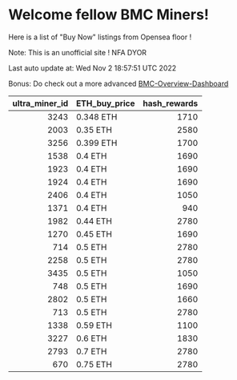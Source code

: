 # Welcome fellow BMC Miners!
Here is a list of "Buy Now" listings from Opensea floor !

Note: This is an unofficial site ! NFA DYOR

Last auto update at: Wed Nov  2 18:57:51 UTC 2022

Bonus: Do check out a more advanced [BMC-Overview-Dashboard](https://dune.com/defifunk/BMC-Overview-Dashboard)


|   ultra_miner_id | ETH_buy_price   |   hash_rewards |
|-----------------:|:----------------|---------------:|
|             3243 | 0.348 ETH       |           1710 |
|             2003 | 0.35 ETH        |           2580 |
|             3256 | 0.399 ETH       |           1700 |
|             1538 | 0.4 ETH         |           1690 |
|             1923 | 0.4 ETH         |           1690 |
|             1924 | 0.4 ETH         |           1690 |
|             2406 | 0.4 ETH         |           1050 |
|             1371 | 0.4 ETH         |            940 |
|             1982 | 0.44 ETH        |           2780 |
|             1270 | 0.45 ETH        |           1690 |
|              714 | 0.5 ETH         |           2780 |
|             2258 | 0.5 ETH         |           2780 |
|             3435 | 0.5 ETH         |           1050 |
|              748 | 0.5 ETH         |           1690 |
|             2802 | 0.5 ETH         |           1660 |
|              713 | 0.5 ETH         |           2780 |
|             1338 | 0.59 ETH        |           1100 |
|             3227 | 0.6 ETH         |           1830 |
|             2793 | 0.7 ETH         |           2780 |
|              670 | 0.75 ETH        |           2780 |